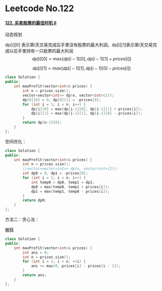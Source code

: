 # Leetcode No.122

#### [122. 买卖股票的最佳时机 II](https://leetcode-cn.com/problems/best-time-to-buy-and-sell-stock-ii/)

动态规划

dp\[i][0] 表示第i天交易完成后手里没有股票的最大利润，dp\[i][1]表示第i天交易完成以后手里持有一只股票的最大利润
$$
dp[i][0]=max\{dp[i-1][0],dp[i-1][1]+prices[i]\}
$$

$$
dp[i][1]=max\{dp[i−1][1],dp[i−1][0]-prices[i]\}
$$

```c++
class Solution {
public:
    int maxProfit(vector<int>& prices) {
        int n = prices.size();
        vector<vector<int>> dp(n, vector<int>(2));
        dp[0][0] = 0, dp[0][1] = -prices[0];
        for (int i = 1; i < n; i++) {
            dp[i][0] = max(dp[i-1][0], dp[i-1][1] + prices[i]);
            dp[i][1] = max(dp[i-1][1], dp[i-1][0] - prices[i]);
        }
        return dp[n-1][0];
    }
};
```

空间优化：

```c++
class Solution {
public:
    int maxProfit(vector<int>& prices) {
        int n = prices.size();
        //vector<vector<int>> dp(n, vector<int>(2));
        int dp0 = 0, dp1 = -prices[0];
        for (int i = 1; i < n; i++) {
            int temp0 = dp0, temp1 = dp1;
            dp0 = max(temp0, temp1 + prices[i]);
            dp1 = max(temp1, temp0 - prices[i]);
        }
        return dp0;
    }
};
```

方法二：贪心法：

[解释](https://leetcode-cn.com/problems/best-time-to-buy-and-sell-stock-ii/solution/mai-mai-gu-piao-de-zui-jia-shi-ji-ii-by-leetcode-s/)

```c++
class Solution {
public:
    int maxProfit(vector<int>& prices) {   
        int ans = 0;
        int n = prices.size();
        for (int i = 1; i < n; ++i) {
            ans += max(0, prices[i] - prices[i - 1]);
        }
        return ans;
    }
};
```

